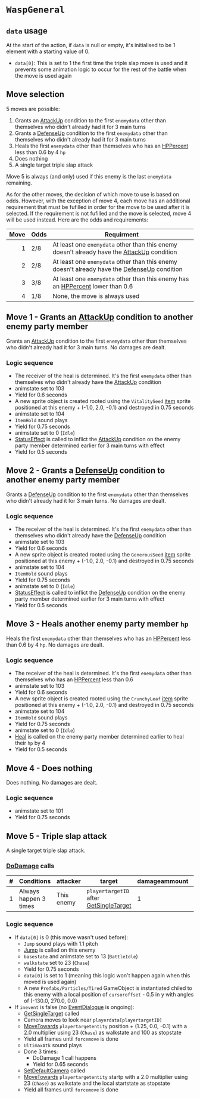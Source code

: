# `WaspGeneral`

## `data` usage
At the start of the action, if `data` is null or empty, it's initialised to be 1 element with a starting value of 0.

- `data[0]`: This is set to 1 the first time the triple slap move is used and it prevents some animation logic to occur for the rest of the battle when the move is used again

## Move selection
5 moves are possible:

1. Grants an [AttackUp](../../Actors%20states/BattleCondition/AttackUp.md) condition to the first `enemydata` other than themselves who didn't already had it for 3 main turns
2. Grants a [DefenseUp](../../Actors%20states/BattleCondition/DefenseUp.md) condition to the first `enemydata` other than themselves who didn't already had it for 3 main turns
3. Heals the first `enemydata` other than themselves who has an [HPPercent](../../Actors%20states/HPPercent.md) less than 0.6 by 4 `hp`
4. Does nothing
5. A single target triple slap attack

Move 5 is always (and only) used if this enemy is the last `enemydata` remaining.

As for the other moves, the decision of which move to use is based on odds. However, with the exception of move 4, each move has an additional requirement that must be fufilled in order for the move to be used after it is selected. If the requirement is not fufilled and the move is selected, move 4 will be used instead. Here are the odds and requirements:

|Move|Odds|Requirment|
|---:|----|---------|
|1|2/8|At least one `enemydata` other than this enemy doesn't already have the [AttackUp](../../Actors%20states/BattleCondition/AttackUp.md) condition|
|2|2/8|At least one `enemydata` other than this enemy doesn't already have the [DefenseUp](../../Actors%20states/BattleCondition/DefenseUp.md) condition|
|3|3/8|At least one `enemydata` other than this enemy has an [HPPercent](../../Actors%20states/HPPercent.md) lower than 0.6|
|4|1/8|None, the move is always used|

## Move 1 - Grants an [AttackUp](../../Actors%20states/BattleCondition/AttackUp.md) condition to another enemy party member
Grants an [AttackUp](../../Actors%20states/BattleCondition/AttackUp.md) condition to the first `enemydata` other than themselves who didn't already had it for 3 main turns. No damages are dealt.

### Logic sequence

- The receiver of the heal is determined. It's the first `enemydata` other than themselves who didn't already have the [AttackUp](../../Actors%20states/BattleCondition/AttackUp.md) condition
- animstate set to 103
- Yield for 0.6 seconds
- A new sprite object is created rooted using the `VitalitySeed` [item](../../../Enums%20and%20IDs/Items.md) sprite positioned at this enemy + (-1.0, 2.0, -0.1) and destroyed in 0.75 seconds
- animstate set to 104
- `ItemHold` sound plays
- Yield for 0.75 seconds
- animstate set to 0 (`Idle`)
- [StatusEffect](../../Actors%20states/Conditions%20methods/StatusEffect.md) is called to inflict the [AttackUp](../../Actors%20states/BattleCondition/AttackUp.md) condition on the enemy party member determined earlier for 3 main turns with effect
- Yield for 0.5 seconds

## Move 2 - Grants a [DefenseUp](../../Actors%20states/BattleCondition/DefenseUp.md) condition to another enemy party member
Grants a [DefenseUp](../../Actors%20states/BattleCondition/DefenseUp.md) condition to the first `enemydata` other than themselves who didn't already had it for 3 main turns. No damages are dealt.

### Logic sequence

- The receiver of the heal is determined. It's the first `enemydata` other than themselves who didn't already have the [DefenseUp](../../Actors%20states/BattleCondition/DefenseUp.md) condition
- animstate set to 103
- Yield for 0.6 seconds
- A new sprite object is created rooted using the `GenerousSeed` [item](../../../Enums%20and%20IDs/Items.md) sprite positioned at this enemy + (-1.0, 2.0, -0.1) and destroyed in 0.75 seconds
- animstate set to 104
- `ItemHold` sound plays
- Yield for 0.75 seconds
- animstate set to 0 (`Idle`)
- [StatusEffect](../../Actors%20states/Conditions%20methods/StatusEffect.md) is called to inflict the [DefenseUp](../../Actors%20states/BattleCondition/DefenseUp.md) condition on the enemy party member determined earlier for 3 main turns with effect
- Yield for 0.5 seconds

## Move 3 - Heals another enemy party member `hp`
Heals the first `enemydata` other than themselves who has an [HPPercent](../../Actors%20states/HPPercent.md) less than 0.6 by 4 `hp`. No damages are dealt.

### Logic sequence

- The receiver of the heal is determined. It's the first `enemydata` other than themselves who has an [HPPercent](../../Actors%20states/HPPercent.md) less than 0.6
- animstate set to 103
- Yield for 0.6 seconds
- A new sprite object is created rooted using the `CrunchyLeaf` [item](../../../Enums%20and%20IDs/Items.md) sprite positioned at this enemy + (-1.0, 2.0, -0.1) and destroyed in 0.75 seconds
- animstate set to 104
- `ItemHold` sound plays
- Yield for 0.75 seconds
- animstate set to 0 (`Idle`)
- [Heal](../../Actors%20states/Heal.md) is called on the enemy party member determined earlier to heal their `hp` by 4
- Yield for 0.5 seconds

## Move 4 - Does nothing
Does nothing. No damages are dealt.

### Logic sequence

- animstate set to 101
- Yield for 0.75 seconds

## Move 5 - Triple slap attack
A single target triple slap attack.

### [DoDamage](../../Damage%20pipeline/DoDamage.md) calls

|#|Conditions|attacker|target|damageammount|property|overrides|block|
|-:|---|---|---|---|---|---|---|
|1|Always happen 3 times|This enemy|`playertargetID` after [GetSingleTarget](../../Actors%20states/Targetting/GetRandomAvaliablePlayer.md#getsingletarget)|1|null|null|`commandsuccess`|

### Logic sequence

- If `data[0]` is 0 (this move wasn't used before):
    - `Jump` sound plays with 1.1 pitch
    - [Jump](../../../Entities/EntityControl/EntityControl%20Methods.md#jump) is called on this enemy
    - `basestate` and animstate set to 13 (`BattleIdle`)
    - `walkstate` set to 23 (`Chase`)
    - Yield for 0.75 seconds
    - `data[0]` is set to 1 (meaning this logic won't happen again when this moved is used again)
    - A new `Prefabs/Particles/Tired` GameObject is instantiated chiled to this enemy with a local position of `cursoroffset` - 0.5 in y with angles of (-130.0, 270.0, 0.0)
- If `inevent` is false (no [EventDialogue](../../Battle%20flow/EventDialogue.md) is ongoing):
    - [GetSingleTarget](../../Actors%20states/Targetting/GetRandomAvaliablePlayer.md#getsingletarget) called
    - Camera moves to look near `playerdata[playertargetID]`
    - [MoveTowards](../../../Entities/EntityControl/EntityControl%20Methods.md#movetowards) `playertargetentity` position + (1.25, 0.0, -0.1) with a 2.0 multiplier using 23 (`Chase`) as walkstate and 100 as stopstate
    - Yield all frames until `forcemove` is done
    - `UltimaxAtk` sound plays
    - Done 3 times:
        - DoDamage 1 call happens
        - Yield for 0.65 seconds
    - [SetDefaultCamera](../../Visual%20rendering/SetDefaultCamera.md) called
    - [MoveTowards](../../../Entities/EntityControl/EntityControl%20Methods.md#movetowards) `playertargetentity` startp with a 2.0 multiplier using 23 (`Chase`) as walkstate and the local startstate as stopstate
    - Yield all frames until `forcemove` is done
